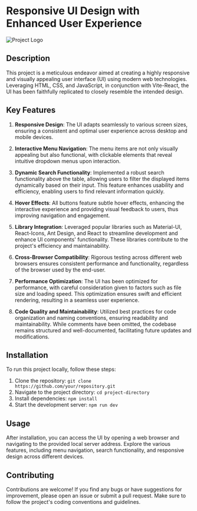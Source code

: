 # Responsive UI Design with Enhanced User Experience

![Project Logo](https://drive.google.com/file/d/1p-Y-5ya3n3fkVizvqHzd-O0b21jLwAlD/view?usp=drive_link)

## Description

This project is a meticulous endeavor aimed at creating a highly responsive and visually appealing user interface (UI) using modern web technologies. Leveraging HTML, CSS, and JavaScript, in conjunction with Vite-React, the UI has been faithfully replicated to closely resemble the intended design. 

## Key Features

1. **Responsive Design**: The UI adapts seamlessly to various screen sizes, ensuring a consistent and optimal user experience across desktop and mobile devices.

2. **Interactive Menu Navigation**: The menu items are not only visually appealing but also functional, with clickable elements that reveal intuitive dropdown menus upon interaction.

3. **Dynamic Search Functionality**: Implemented a robust search functionality above the table, allowing users to filter the displayed items dynamically based on their input. This feature enhances usability and efficiency, enabling users to find relevant information quickly.

4. **Hover Effects**: All buttons feature subtle hover effects, enhancing the interactive experience and providing visual feedback to users, thus improving navigation and engagement.

5. **Library Integration**: Leveraged popular libraries such as Material-UI, React-Icons, Ant Design, and React to streamline development and enhance UI components' functionality. These libraries contribute to the project's efficiency and maintainability.

6. **Cross-Browser Compatibility**: Rigorous testing across different web browsers ensures consistent performance and functionality, regardless of the browser used by the end-user.

7. **Performance Optimization**: The UI has been optimized for performance, with careful consideration given to factors such as file size and loading speed. This optimization ensures swift and efficient rendering, resulting in a seamless user experience.

8. **Code Quality and Maintainability**: Utilized best practices for code organization and naming conventions, ensuring readability and maintainability. While comments have been omitted, the codebase remains structured and well-documented, facilitating future updates and modifications.

## Installation

To run this project locally, follow these steps:

1. Clone the repository: `git clone https://github.com/your/repository.git`
2. Navigate to the project directory: `cd project-directory`
3. Install dependencies: `npm install`
4. Start the development server: `npm run dev`

## Usage

After installation, you can access the UI by opening a web browser and navigating to the provided local server address. Explore the various features, including menu navigation, search functionality, and responsive design across different devices.

## Contributing

Contributions are welcome! If you find any bugs or have suggestions for improvement, please open an issue or submit a pull request. Make sure to follow the project's coding conventions and guidelines.

